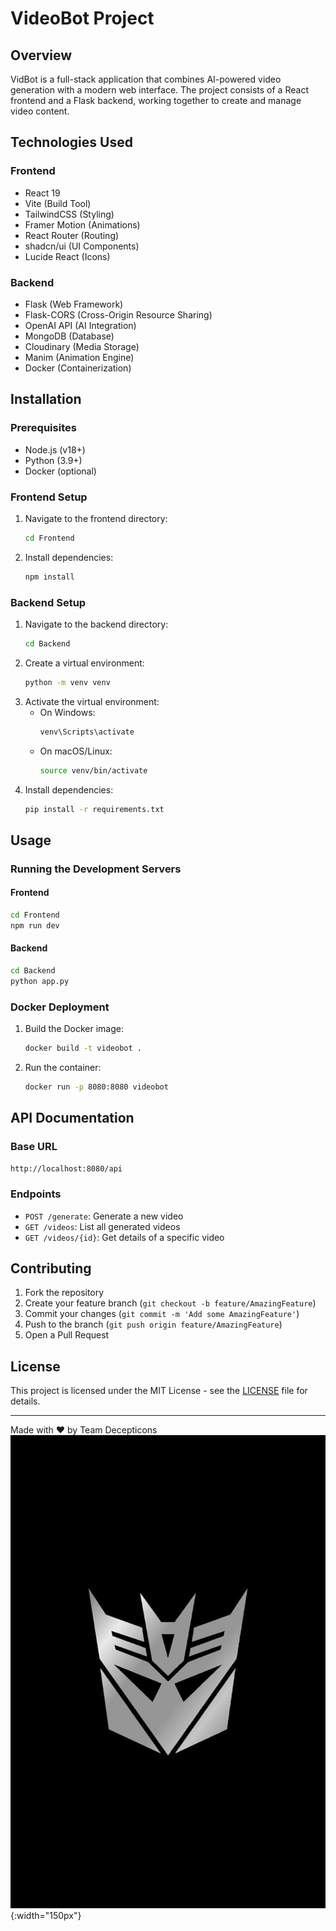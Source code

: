 # VideoBot Project

## Overview
VidBot is a full-stack application that combines AI-powered video generation with a modern web interface. The project consists of a React frontend and a Flask backend, working together to create and manage video content.

## Technologies Used

### Frontend
- React 19
- Vite (Build Tool)
- TailwindCSS (Styling)
- Framer Motion (Animations)
- React Router (Routing)
- shadcn/ui (UI Components)
- Lucide React (Icons)

### Backend
- Flask (Web Framework)
- Flask-CORS (Cross-Origin Resource Sharing)
- OpenAI API (AI Integration)
- MongoDB (Database)
- Cloudinary (Media Storage)
- Manim (Animation Engine)
- Docker (Containerization)

## Installation

### Prerequisites
- Node.js (v18+)
- Python (3.9+)
- Docker (optional)

### Frontend Setup
1. Navigate to the frontend directory:
   ```bash
   cd Frontend
   ```
2. Install dependencies:
   ```bash
   npm install
   ```

### Backend Setup
1. Navigate to the backend directory:
   ```bash
   cd Backend
   ```
2. Create a virtual environment:
   ```bash
   python -m venv venv
   ```
3. Activate the virtual environment:
   - On Windows:
     ```bash
     venv\Scripts\activate
     ```
   - On macOS/Linux:
     ```bash
     source venv/bin/activate
     ```
4. Install dependencies:
   ```bash
   pip install -r requirements.txt
   ```

## Usage

### Running the Development Servers

#### Frontend
```bash
cd Frontend
npm run dev
```

#### Backend
```bash
cd Backend
python app.py
```

### Docker Deployment
1. Build the Docker image:
   ```bash
   docker build -t videobot .
   ```
2. Run the container:
   ```bash
   docker run -p 8080:8080 videobot
   ```

## API Documentation

### Base URL
`http://localhost:8080/api`

### Endpoints
- `POST /generate`: Generate a new video
- `GET /videos`: List all generated videos
- `GET /videos/{id}`: Get details of a specific video

## Contributing
1. Fork the repository
2. Create your feature branch (`git checkout -b feature/AmazingFeature`)
3. Commit your changes (`git commit -m 'Add some AmazingFeature'`)
4. Push to the branch (`git push origin feature/AmazingFeature`)
5. Open a Pull Request

## License
This project is licensed under the MIT License - see the [LICENSE](LICENSE) file for details.

---

Made with ❤️ by Team Decepticons  
![Team Logo](Frontend/public/decepticons.jpg){:width="150px"}